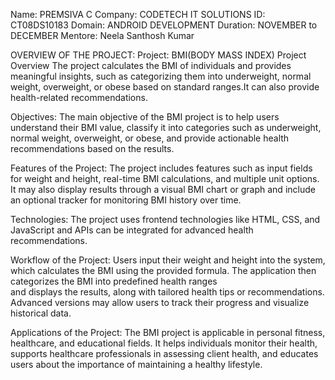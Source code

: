 Name: PREMSIVA C
Company: CODETECH IT SOLUTIONS
ID: CT08DS10183
Domain: ANDROID DEVELOPMENT
Duration: NOVEMBER to DECEMBER
Mentore: Neela Santhosh Kumar

OVERVIEW OF THE PROJECT:
Project: BMI(BODY MASS INDEX)
Project Overview
            The project calculates the BMI of individuals and provides meaningful insights, such as categorizing them into underweight, normal weight, overweight, or obese based on 
            standard ranges.It can also provide health-related recommendations.
            
Objectives:
           The main objective of the BMI project is to help users understand their BMI value, classify it into categories such as underweight, normal weight, overweight, or obese,
           and provide actionable health recommendations based on the results.

Features of the Project:
           The project includes features such as input fields for weight and height, real-time BMI calculations, and multiple unit options. It may also display results through a
           visual BMI chart or graph and include an optional tracker for monitoring BMI history over time.

Technologies:
           The project uses frontend technologies like HTML, CSS, and JavaScript and APIs can be integrated for advanced health recommendations.

Workflow of the Project:
           Users input their weight and height into the system, which calculates the BMI using the provided formula. The application then categorizes the BMI into predefined health ranges                        
           and displays the results, along with tailored health tips or recommendations. Advanced versions may allow users to track their progress and visualize historical data.

Applications of the Project:
          The BMI project is applicable in personal fitness, healthcare, and educational fields. It helps individuals monitor their health, supports healthcare professionals in 
          assessing client health, and educates users about the importance of maintaining a healthy lifestyle.
